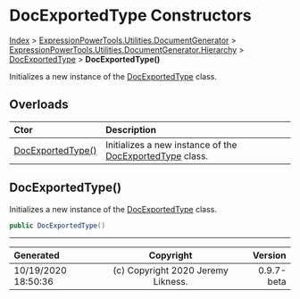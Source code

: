 ﻿# DocExportedType Constructors

[Index](../index.md) > [ExpressionPowerTools.Utilities.DocumentGenerator](ExpressionPowerTools.Utilities.DocumentGenerator.a.md) > [ExpressionPowerTools.Utilities.DocumentGenerator.Hierarchy](ExpressionPowerTools.Utilities.DocumentGenerator.Hierarchy.n.md) > [DocExportedType](ExpressionPowerTools.Utilities.DocumentGenerator.Hierarchy.DocExportedType.cs.md) > **DocExportedType()**

Initializes a new instance of the [DocExportedType](ExpressionPowerTools.Utilities.DocumentGenerator.Hierarchy.DocExportedType.cs.md) class.

## Overloads

| Ctor | Description |
| :-- | :-- |
| [DocExportedType()](#docexportedtype) | Initializes a new instance of the [DocExportedType](ExpressionPowerTools.Utilities.DocumentGenerator.Hierarchy.DocExportedType.cs.md) class. |

## DocExportedType()

Initializes a new instance of the [DocExportedType](ExpressionPowerTools.Utilities.DocumentGenerator.Hierarchy.DocExportedType.cs.md) class.

```csharp
public DocExportedType()
```



---

| Generated | Copyright | Version |
| :-- | :-: | --: |
| 10/19/2020 18:50:36 | (c) Copyright 2020 Jeremy Likness. | 0.9.7-beta |
